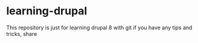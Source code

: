 # learning-drupal
This repository is just for learning drupal 8 with git if you have any tips and tricks, share
